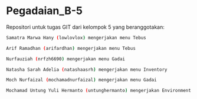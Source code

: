 # Pegadaian_B-5

Repositori untuk tugas GIT dari kelompok 5 yang beranggotakan:


```bash
Samatra Marwa Hany (lowlovlox) mengerjakan menu Tebus
```

```bash
Arif Ramadhan (arifardhan) mengerjakan menu Tebus
```

```bash
Nurfauziah (nrfzh6690) mengerjakan menu Gadai
```

```bash
Natasha Sarah Adelia (natashaasrh) mengerjakan menu Inventory 
```

```bash
Moch Nurfaizal (mochamadnurfaizal) mengerjakan menu Gadai
```

```bash
Mochamad Untung Yuli Hermanto (untunghermanto) mengerjakan Environment dan Code Reviwer.
```

